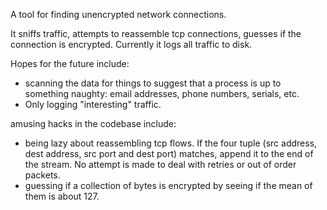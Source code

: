 A tool for finding unencrypted network connections.

It sniffs traffic, attempts to reassemble tcp connections, guesses if
the connection is encrypted. Currently it logs all traffic to disk.

Hopes for the future include:
 - scanning the data for things to suggest that a process is up to something
   naughty: email addresses, phone numbers, serials, etc.
 - Only logging "interesting" traffic.

amusing hacks in the codebase include:
 - being lazy about reassembling tcp flows. If the four tuple (src address, dest
   address, src port and dest port) matches, append it to the end of the stream.
   No attempt is made to deal with retries or out of order packets.
 - guessing if a collection of bytes is encrypted by seeing if the mean of them
   is about 127.
